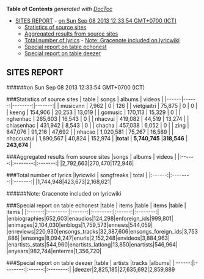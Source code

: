 **Table of Contents**  *generated with [DocToc](http://doctoc.herokuapp.com/)*

- [SITES REPORT](#sites-report)
				- [on Sun Sep 08 2013 12:33:54 GMT+0700 (ICT)](#on-sun-sep-08-2013-123354-gmt+0700-ict)
	- [Statistics of source sites](#statistics-of-source-sites)
	- [Aggregated results from source sites](#aggregated-results-from-source-sites)
	- [Total number of lyrics](#total-number-of-lyrics)
				- [Note: Gracenote included on lyricwiki](#note-gracenote-included-on-lyricwiki)
	- [Special report on table echonest](#special-report-on-table-echonest)
	- [Special report on table deezer](#special-report-on-table-deezer)

## SITES REPORT

######on Sun Sep 08 2013 12:33:54 GMT+0700 (ICT)

###Statistics of source sites
| table | songs | albums | videos |
|------|------:|--------:|-------:|
| musicvnn | 7,962 | 0 |  126 | 
| vietgiaitri | 75,875 | 0 |  0 | 
| keeng | 154,906 | 20,253 |  13,019 | 
| gomusic | 170,113 | 15,329 |  0 | 
| nghenhac | 265,603 | 16,543 |  0 | 
| nhacvui | 419,082 | 44,519 |  13,274 | 
| chiasenhac | 431,942 | 8,543 |  0 | 
| chacha | 457,038 | 6,052 |  0 | 
| zing | 847,076 | 91,216 |  47,692 | 
| nhacso | 1,020,581 | 75,267 |  16,589 | 
| nhaccuatui | 1,890,567 | 40,824 |  152,974 | 
|**total** | **5,740,745** |**318,546** | **243,674** |


###Aggregated results from source sites
|songs | albums | videos |
|:------:|:--------:|:-------:|
|2,792,663|270,470|172,946|


###Total number of lyrics
|lyricwiki | songfreaks | total |
|:------:|:--------:|:-------:|
|1,744,948|423,673|2,168,621|

######Note: Gracenote included on lyricwiki


###Special report on table echonest
|table | items |table | items |table | items |
|:------:|:--------:|:------:|:--------:|:------:|:--------:|
|enbiographies|652,603|enaudios|124,298|enforeign_ids|999,801|
|enimages|2,104,030|enblogs|1,759,573|ennews|544,059|
|enreviews|220,930|ensongs_tracks|32,387,606|ensongs_foreign_ids|3,753,886|
|ensongs|8,094,247|enurls|2,152,248|envideos|3,884,963|
|enartists_stats|544,960|enartists_latlong|13,850|enartists|546,964|
|enyears|982,744|enterms|1,356,720|


###Special report on table deezer
|table | artists |tracks |albums|
|:------:|:--------:|:------:|:--------:|
|deezer|2,825,185|27,635,692|2,859,889

